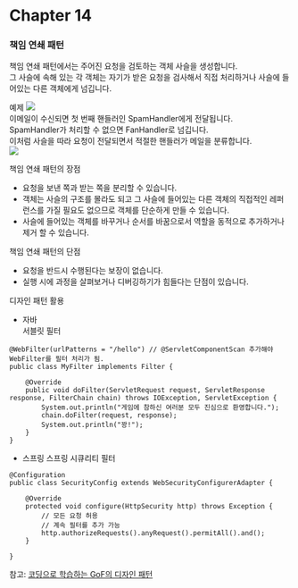 # Chapter 14
### 책임 연쇄 패턴

책임 연쇄 패턴에서는 주어진 요청을 검토하는 객체 사슬을 생성합니다.  
그 사슬에 속해 있는 각 객체는 자기가 받은 요청을 검사해서 직접 처리하거나 사슬에 들어있는 다른 객체에게 넘깁니다.  

예제
<img src="https://www.hanbit.co.kr/data/editor/20220328143331_yyrarhww.png"><br>
이메일이 수신되면 첫 번째 핸들러인 SpamHandler에게 전달됩니다.  
SpamHandler가 처리할 수 없으면 FanHandler로 넘깁니다.  
이처럼 사슬을 따라 요청이 전달되면서 적절한 핸들러가 메일을 분류합니다.  
<img src="https://www.hanbit.co.kr/data/editor/20220328143406_xtttubby.png"><br>

책임 연쇄 패턴의 장점
- 요청을 보낸 쪽과 받는 쪽을 분리할 수 있습니다.
- 객체는 사슬의 구조를 몰라도 되고 그 사슬에 들어있는 다른 객체의 직접적인 레퍼런스를 가질 필요도 없으므로 객체를 단순하게 만들 수 있습니다.
- 사슬에 들어있는 객체를 바꾸거나 순서를 바꿈으로서 역할을 동적으로 추가하거나 제거 할 수 있습니다.

책임 연쇄 패턴의 단점
- 요청을 반드시 수행된다는 보장이 없습니다.
- 실행 시에 과정을 살펴보거나 디버깅하기가 힘들다는 단점이 있습니다.

디자인 패턴 활용
- 자바   
서블릿 필터
```
@WebFilter(urlPatterns = "/hello") // @ServletComponentScan 추가해야 WebFilter를 필터 처리가 됨.
public class MyFilter implements Filter {

    @Override
    public void doFilter(ServletRequest request, ServletResponse response, FilterChain chain) throws IOException, ServletException {
        System.out.println("게임에 참하신 여러분 모두 진심으로 환영합니다.");
        chain.doFilter(request, response);
        System.out.println("꽝!");
    }
}

```
- 스프링
스프링 시큐리티 필터  
```
@Configuration
public class SecurityConfig extends WebSecurityConfigurerAdapter {

    @Override
    protected void configure(HttpSecurity http) throws Exception {
        // 모든 요청 허용
        // 계속 필터를 추가 가능
        http.authorizeRequests().anyRequest().permitAll().and();
    }

}
```

참고: [코딩으로 학습하는 GoF의 디자인 패턴](https://www.inflearn.com/course/%EB%94%94%EC%9E%90%EC%9D%B8-%ED%8C%A8%ED%84%B4/dashboard)